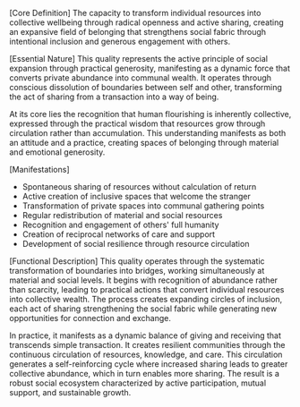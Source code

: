 [Core Definition]
The capacity to transform individual resources into collective wellbeing through radical openness and active sharing, creating an expansive field of belonging that strengthens social fabric through intentional inclusion and generous engagement with others.

[Essential Nature]
This quality represents the active principle of social expansion through practical generosity, manifesting as a dynamic force that converts private abundance into communal wealth. It operates through conscious dissolution of boundaries between self and other, transforming the act of sharing from a transaction into a way of being.

At its core lies the recognition that human flourishing is inherently collective, expressed through the practical wisdom that resources grow through circulation rather than accumulation. This understanding manifests as both an attitude and a practice, creating spaces of belonging through material and emotional generosity.

[Manifestations]
- Spontaneous sharing of resources without calculation of return
- Active creation of inclusive spaces that welcome the stranger
- Transformation of private spaces into communal gathering points
- Regular redistribution of material and social resources
- Recognition and engagement of others' full humanity
- Creation of reciprocal networks of care and support
- Development of social resilience through resource circulation

[Functional Description]
This quality operates through the systematic transformation of boundaries into bridges, working simultaneously at material and social levels. It begins with recognition of abundance rather than scarcity, leading to practical actions that convert individual resources into collective wealth. The process creates expanding circles of inclusion, each act of sharing strengthening the social fabric while generating new opportunities for connection and exchange.

In practice, it manifests as a dynamic balance of giving and receiving that transcends simple transaction. It creates resilient communities through the continuous circulation of resources, knowledge, and care. This circulation generates a self-reinforcing cycle where increased sharing leads to greater collective abundance, which in turn enables more sharing. The result is a robust social ecosystem characterized by active participation, mutual support, and sustainable growth.